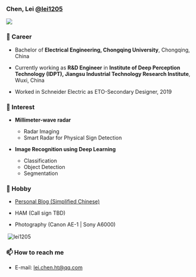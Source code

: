 ### Chen, Lei [@lei1205](https://lei1205.github.io)

![](https://komarev.com/ghpvc/?username=lei1205&color=green)

### 🔭 Career

- Bachelor of **Electrical Engineering, Chongqing University**, Chongqing, China                                                           

- Currently working as **R&D Engineer** in **Institute of Deep Perception Technology (IDPT),  Jiangsu Industrial Technology Research Institute**, Wuxi, China
- Worked in Schneider Electric as ETO-Secondary Designer, 2019

  

### 🌱 Interest
- **Millimeter-wave radar** 
  
    - Radar Imaging
    - Smart Radar for Physical Sign Detection

- **Image Recognition using Deep Learning**
  
    - Classification
    - Object Detection
    - Segmentation
    
    

### 👯 Hobby
- [Personal Blog (Simplified Chinese)](https://www.mintonspace.com)

- HAM (Call sign TBD)

- Photography (Canon AE-1 | Sony A6000)

<p>&nbsp;<img align="center" src="https://github-readme-stats.vercel.app/api?username=lei1205&show_icons=true" alt="lei1205" /></p>


### 📫 How to reach me
- E-mail: lei.chen.ht@qq.com
